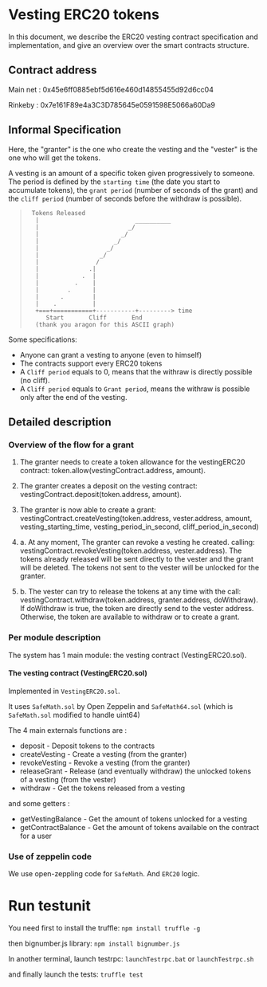 # Vesting ERC20 tokens
In this document, we describe the ERC20 vesting contract specification and implementation,
and give an overview over the smart contracts structure.

## Contract address

Main net : 0x45e6ff0885ebf5d616e460d14855455d92d6cc04

Rinkeby : 0x7e161F89e4a3C3D785645e0591598E5066a60Da9

## Informal Specification
Here, the "granter" is the one who create the vesting and the "vester" is the one who will get the tokens.

A vesting is an amount of a specific token given progressively to someone. The period is defined by the `starting time` (the date you start to accumulate tokens), the `grant period` (number of seconds of the grant) and the `cliff period` (number of seconds before the withdraw is possible).

> ```
>  Tokens Released
>   |                           __________ 	
>   |                         _/ 				
>   |                       _/  
>   |                     _/
>   |                   _/
>   |                 _/
>   |                /
>   |              .|
>   |            .  |
>   |          .    |
>   |        .      |
>   |      .        |
>   |    .          |
>   +===+===========+-----------+---------> time
>      Start       Cliff       End
>	(thank you aragon for this ASCII graph)
> ```

Some specifications:
- Anyone can grant a vesting to anyone (even to himself)
- The contracts support every ERC20 tokens
- A `Cliff period` equals to 0, means that the withraw is directly possible (no cliff).
- A `Cliff period` equals to `Grant period`, means the withraw is possible only after the end of the vesting.


## Detailed description

### Overview of the flow for a grant
1. The granter needs to create a token allowance for the vestingERC20 contract: token.allow(vestingContract.address, amount).

2. The granter creates a deposit on the vesting contract: vestingContract.deposit(token.address, amount).

3. The granter is now able to create a grant: vestingContract.createVesting(token.address, vester.address, amount, vesting_starting_time, vesting_period_in_second, cliff_period_in_second)

4. a. At any moment, The granter can revoke a vesting he created. calling: vestingContract.revokeVesting(token.address, vester.address). The tokens already released will be sent directly to the vester and the grant will be deleted. The tokens not sent to the vester will be unlocked for the granter.

4. b. The vester can try to release the tokens at any time with the call: vestingContract.withdraw(token.address, granter.address, doWithdraw). If doWithdraw is true, the token are directly send to the vester address. Otherwise, the token are available to withdraw or to create a grant.


### Per module description
The system has 1 main module: the vesting contract (VestingERC20.sol).


#### The vesting contract (VestingERC20.sol)
Implemented in `VestingERC20.sol`. 

It uses `SafeMath.sol` by Open Zeppelin and `SafeMath64.sol` (which is `SafeMath.sol` modified to handle uint64)

The 4 main externals functions are :
- deposit - Deposit tokens to the contracts
- createVesting - Create a vesting (from the granter)
- revokeVesting - Revoke a vesting (from the granter)
- releaseGrant - Release (and eventually withdraw) the unlocked tokens of a vesting (from the vester) 
- withdraw - Get the tokens released from a vesting

and some getters :
- getVestingBalance - Get the amount of tokens unlocked for a vesting
- getContractBalance - Get the amount of tokens available on the contract for a user


### Use of zeppelin code
We use open-zeppling code for `SafeMath`. And `ERC20` logic.

# Run testunit
You need first to install the truffle: 
`npm install truffle -g`

then bignumber.js library: 
`npm install bignumber.js`

In another terminal, launch testrpc:
`launchTestrpc.bat` or `launchTestrpc.sh`

and finally launch the tests: 
`truffle test`
